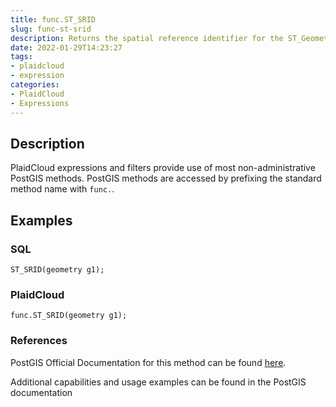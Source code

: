 ```yaml
---
title: func.ST_SRID
slug: func-st-srid
description: Returns the spatial reference identifier for the ST_Geometry as defined in spatial_ref_sys table
date: 2022-01-29T14:23:27
tags:
- plaidcloud
- expression
categories:
- PlaidCloud
- Expressions
---
```



## Description


PlaidCloud expressions and filters provide use of most non-administrative PostGIS methods. PostGIS methods are accessed by prefixing the standard method name with `func.`.



## Examples


### SQL



```
ST_SRID(geometry g1);
```


### PlaidCloud



```
func.ST_SRID(geometry g1);
```


### References


PostGIS Official Documentation for this method can be found [here](https://postgis.net/docs/manual-3.1/ST_SRID.html).



Additional capabilities and usage examples can be found in the PostGIS documentation

